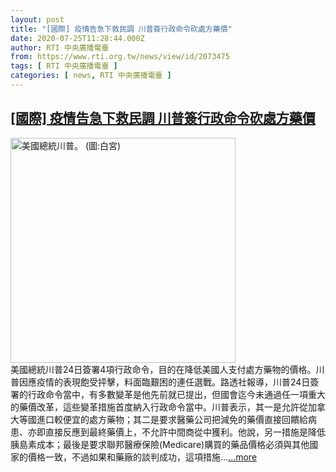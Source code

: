 ```yaml
---
layout: post
title: "[國際] 疫情告急下救民調 川普簽行政命令砍處方藥價"
date: 2020-07-25T11:28:44.000Z
author: RTI 中央廣播電臺
from: https://www.rti.org.tw/news/view/id/2073475
tags: [ RTI 中央廣播電臺 ]
categories: [ news, RTI 中央廣播電臺 ]
---
```

<!--1595676524000-->
[[國際] 疫情告急下救民調 川普簽行政命令砍處方藥價](https://www.rti.org.tw/news/view/id/2073475)
------

<div>
<img src="https://static.rti.org.tw/assets/thumbnails/2020/07/16/c09a3e14a405499cf8c42bf63fe29d7a.jpg" width="360" alt="美國總統川普。 (圖:白宮)" title="美國總統川普。 (圖:白宮)"><br>美國總統川普24日簽署4項行政命令，目的在降低美國人支付處方藥物的價格。川普因應疫情的表現飽受抨擊，料面臨艱困的連任選戰。路透社報導，川普24日簽署的行政命令當中，有多數變革是他先前就已提出，但國會迄今未通過任一項重大的藥價改革，這些變革措施首度納入行政命令當中。川普表示，其一是允許從加拿大等國進口較便宜的處方藥物；其二是要求醫藥公司把減免的藥價直接回饋給病患、亦即直接反應到最終藥價上，不允許中間商從中獲利。他說，另一措施是降低胰島素成本；最後是要求聯邦醫療保險(Medicare)購買的藥品價格必須與其他國家的價格一致，不過如果和藥廠的談判成功，這項措施...<a target="_blank" href="https://www.rti.org.tw/news/view/id/2073475">...more</a>
</div>
